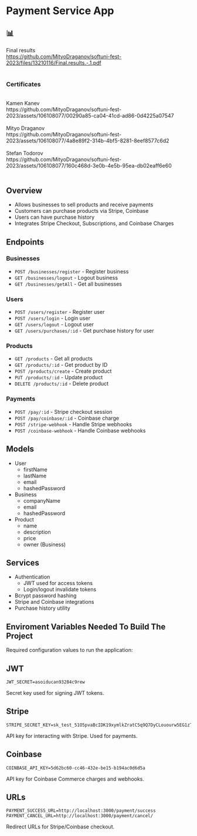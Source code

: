 # Payment Service App

## 📊
Final results
<br>
https://github.com/MityoDraganov/softuni-fest-2023/files/13210116/Final.results.-.1.pdf
<br>
<br>

### Certificates
<br>
Kamen Kanev
<br>
https://github.com/MityoDraganov/softuni-fest-2023/assets/106108077/00290a85-ca04-41cd-ad86-0d4225a07547
<br>
<br>
Mityo Draganov
<br>
https://github.com/MityoDraganov/softuni-fest-2023/assets/106108077/4a8e89f2-314b-4bf5-8281-8eef8577c6d2
<br>
<br>
Stefan Todorov
<br>
https://github.com/MityoDraganov/softuni-fest-2023/assets/106108077/160c468d-3e0b-4e5b-95ea-db02eaff6e60
<br>
<br>




## Overview

- Allows businesses to sell products and receive payments
- Customers can purchase products via Stripe, Coinbase
- Users can have purchase history
- Integrates Stripe Checkout, Subscriptions, and Coinbase Charges  

## Endpoints

### Businesses

- `POST /businesses/register` - Register business
- `GET /businesses/logout` - Logout business
- `GET /businesses/getAll` - Get all businesses

### Users

- `POST /users/register` - Register user
- `POST /users/login` - Login user
- `GET /users/logout` - Logout user
- `GET /users/purchases/:id` - Get purchase history for user

### Products

- `GET /products` - Get all products
- `GET /products/:id` - Get product by ID 
- `POST /products/create` - Create product 
- `PUT /products/:id` - Update product
- `DELETE /products/:id` - Delete product

### Payments

- `POST /pay/:id` - Stripe checkout session
- `POST /pay/coinbase/:id` - Coinbase charge
- `POST /stripe-webhook` - Handle Stripe webhooks
- `POST /coinbase-webhook` - Handle Coinbase webhooks

## Models

- User
  - firstName
  - lastName 
  - email
  - hashedPassword
- Business 
  - companyName
  - email
  - hashedPassword
- Product
  - name
  - description
  - price
  - owner (Business)

## Services

- Authentication
  - JWT used for access tokens
  - Login/logout invalidate tokens
- Bcrypt password hashing
- Stripe and Coinbase integrations
- Purchase history utility

## Enviroment Variables Needed To Build The Project

Required configuration values to run the application:

## JWT

```
JWT_SECRET=asoiducan93284c9rew 
```

Secret key used for signing JWT tokens.

## Stripe

```
STRIPE_SECRET_KEY=sk_test_51O5pvaBcIDK19xymlkZratC5q9Q7DyCLouourw5EG1zTvc38ST9N6Oc9XfdYiCZkNstUjYMeSL3aGh9tRCyFd96y00xpReLbE0
```

API key for interacting with Stripe. Used for payments.

## Coinbase

```
COINBASE_API_KEY=5d62bc60-cc46-432e-be15-b194ac0d6d5a
```

API key for Coinbase Commerce charges and webhooks.

## URLs 

```
PAYMENT_SUCCESS_URL=http://localhost:3000/payment/success
PAYMENT_CANCEL_URL=http://localhost:3000/payment/cancel/
```

Redirect URLs for Stripe/Coinbase checkout.
